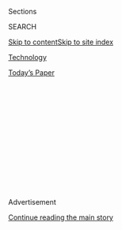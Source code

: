 <div id="app">

<div>

<div>

<div>

<div class="NYTAppHideMasthead css-1q2w90k e1suatyy0">

<div class="section css-ui9rw0 e1suatyy2">

<div class="css-eph4ug er09x8g0">

<div class="css-6n7j50">

</div>

<span class="css-1dv1kvn">Sections</span>

<div class="css-10488qs">

<span class="css-1dv1kvn">SEARCH</span>

</div>

[Skip to content](#site-content)[Skip to site
index](#site-index)

</div>

<div id="masthead-section-label" class="css-1wr3we4 eaxe0e00">

[Technology](https://www.nytimes3xbfgragh.onion/section/technology)

</div>

<div class="css-10698na e1huz5gh0">

</div>

</div>

<div id="masthead-bar-one" class="section hasLinks css-15hmgas e1csuq9d3">

<div class="css-uqyvli e1csuq9d0">

</div>

<div class="css-1uqjmks e1csuq9d1">

</div>

<div class="css-9e9ivx">

[](https://myaccount.nytimes3xbfgragh.onion/auth/login?response_type=cookie&client_id=vi)

</div>

<div class="css-1bvtpon e1csuq9d2">

[Today’s
Paper](https://www.nytimes3xbfgragh.onion/section/todayspaper)

</div>

</div>

</div>

</div>

<div data-aria-hidden="false">

<div id="site-content" data-role="main">

<div>

<div class="css-1aor85t" style="opacity:0.000000001;z-index:-1;visibility:hidden">

<div class="css-1hqnpie">

<div class="css-epjblv">

<span class="css-17xtcya">[Technology](/section/technology)</span><span class="css-x15j1o">|</span><span class="css-fwqvlz">U.S.
Fines ZTE of China $1.19 Billion for Breaching
Sanctions</span>

</div>

<div class="css-k008qs">

<div class="css-1iwv8en">

<span class="css-18z7m18"></span>

<div>

</div>

</div>

<span class="css-1n6z4y">https://nyti.ms/2mBHfXa</span>

<div class="css-1705lsu">

<div class="css-4xjgmj">

<div class="css-4skfbu" data-role="toolbar" data-aria-label="Social Media Share buttons, Save button, and Comments Panel with current comment count" data-testid="share-tools">

  - 
  - 
  - 
  - 
    
    <div class="css-6n7j50">
    
    </div>

  - 

</div>

</div>

</div>

</div>

</div>

</div>

<div class="css-13pd83m">

</div>

<div id="top-wrapper" class="css-1sy8kpn">

<div id="top-slug" class="css-l9onyx">

Advertisement

</div>

[Continue reading the main
story](#after-top)

<div class="ad top-wrapper" style="text-align:center;height:100%;display:block;min-height:250px">

<div id="top" class="place-ad" data-position="top" data-size-key="top">

</div>

</div>

<div id="after-top">

</div>

</div>

<div id="sponsor-wrapper" class="css-1hyfx7x">

<div id="sponsor-slug" class="css-19vbshk">

Supported by

</div>

[Continue reading the main
story](#after-sponsor)

<div id="sponsor" class="ad sponsor-wrapper" style="text-align:center;height:100%;display:block">

</div>

<div id="after-sponsor">

</div>

</div>

<div class="css-1vkm6nb ehdk2mb0">

# U.S. Fines ZTE of China $1.19 Billion for Breaching Sanctions

</div>

<div class="css-79elbk" data-testid="photoviewer-wrapper">

<div class="css-z3e15g" data-testid="photoviewer-wrapper-hidden">

</div>

<div class="css-1a48zt4 ehw59r15" data-testid="photoviewer-children">

![<span class="css-16f3y1r e13ogyst0" data-aria-hidden="true">Visitors
used ZTE devices during the Mobile World Congress 2017 on Feb. 27 in
Barcelona. The company’s settlement with the United States is the latest
in a series of skirmishes between the United States and China over
technology
policy.</span><span class="css-cnj6d5 e1z0qqy90" itemprop="copyrightHolder"><span class="css-1ly73wi e1tej78p0">Credit...</span><span><span>David
Ramos/Getty
Images</span></span></span>](https://static01.graylady3jvrrxbe.onion/images/2017/03/08/business/08chinasanctions1/08chinasanctions1-articleInline.jpg?quality=75&auto=webp&disable=upscale)

</div>

</div>

<div class="css-xt80pu e12qa4dv0">

<div class="css-18e8msd">

<div class="css-vp77d3 epjyd6m0">

<div class="css-1baulvz">

By [<span class="css-1baulvz" itemprop="name">Paul
Mozur</span>](https://www.nytimes3xbfgragh.onion/by/paul-mozur) and
[<span class="css-1baulvz last-byline" itemprop="name">Cecilia
Kang</span>](http://www.nytimes3xbfgragh.onion/by/cecilia-kang)

</div>

</div>

  - March 7,
    2017

  - 
    
    <div class="css-4xjgmj">
    
    <div class="css-d8bdto" data-role="toolbar" data-aria-label="Social Media Share buttons, Save button, and Comments Panel with current comment count" data-testid="share-tools">
    
      - 
      - 
      - 
      - 
        
        <div class="css-6n7j50">
        
        </div>
    
      - 
    
    </div>
    
    </div>

</div>

<div class="css-tk9fsr">

[阅读简体中文版](http://cn.nytimes3xbfgragh.onion/business/20170308/zte-china-fine/ "Read in Simplified Chinese")

</div>

</div>

<div class="section meteredContent css-1r7ky0e" name="articleBody" itemprop="articleBody">

<div class="css-1fanzo5 StoryBodyCompanionColumn">

<div class="css-53u6y8">

HONG KONG — As one of China’s few truly international technology
companies, ZTE is often held up by Beijing as part of a new generation
of firms that is able to compete beyond Chinese borders.

On Tuesday, the United States government made an example of ZTE in a
different way.

As part of [a settlement for breaking sanctions and selling electronics
to
Iran](https://www.nytimes3xbfgragh.onion/2016/03/08/technology/us-restricts-sales-to-zte-saying-it-breached-sanctions.html)
and North Korea, ZTE agreed to plead guilty and pay $1.19 billion in
fines, the United States Department of Commerce said in [an
announcement](https://www.commerce.gov/news/press-releases/2017/03/secretary-commerce-wilbur-l-ross-jr-announces-119-billion-penalty).
The penalty is the largest criminal fine in a United States sanctions
case.

The action is the latest in a series of skirmishes between the United
States and China over technology policy. It also offered a chance for
President Trump’s young administration to make a statement about the
seriousness of United States sanctions. In addition to ZTE, the Commerce
Department is also investigating the company’s larger Chinese rival,
Huawei, for violating United States sanctions.

“We are putting the world on notice: The games are over,” said Commerce
Secretary Wilbur L. Ross. “Those who flout our economic sanctions and
export control laws will not go unpunished — they will suffer the
harshest of consequences.”

</div>

</div>

<div class="css-1fanzo5 StoryBodyCompanionColumn">

<div class="css-53u6y8">

ZTE was found to have breached United States sanctions against Iran by
selling American-made goods to the country last March. At the time, the
Commerce Department said it would force American companies to obtain a
special license to sell to ZTE, which makes smartphones and
telecommunications infrastructure equipment. The restrictions would have
had the potential to cripple ZTE’s supply chain.

The ban, however, was never put in place, and instead the Chinese
company was given a series of reprieves.

Still, ZTE, which is China’s second-largest maker of telecom equipment,
has not fared well over the past year. Its revenue from the expansion of
China’s 4G cellular networks has slowed and its smartphone business has
faced major competition from new Chinese handset makers, as well as
Huawei.

On Tuesday, the Commerce Department said that along with selling
prohibited American electronics to build Iran’s telecom networks, ZTE
also made 283 shipments of microprocessors, servers and routers to North
Korea, violating American embargoes in that country as well.

“ZTE engaged in an elaborate scheme to acquire U.S.-origin items, send
the items to Iran and mask its involvement in those exports,” said the
acting assistant attorney general, Mary B. McCord. “The plea agreement
alleges that the highest levels of management within the company
approved the scheme.”

</div>

</div>

<div class="css-1fanzo5 StoryBodyCompanionColumn">

<div class="css-53u6y8">

She added that ZTE repeatedly lied to and misled federal investigators,
its own lawyers and internal investigators.

In a statement, ZTE said that it had strengthened its compliance
policies and undergone a shake-up of top leaders; the company named a
new chief executive last April.

“ZTE acknowledges the mistakes it made, takes responsibility for them
and remains committed to positive change in the company,” said Zhao
Xianming, chairman and chief executive of ZTE.

Although China and the United States have occasionally traded barbs over
technology policy and cyberattacks, the actions against ZTE by the
United States government have not had a major impact on the relationship
of the two countries, though Beijing could respond harshly to the new
fine.

It is unclear whether the Commerce Department has completed its
investigations into Chinese telecom equipment makers.

In a rare step accompanying the announcement last March, the Commerce
Department provided two internal ZTE documents.

One, from 2011 and signed by several senior ZTE executives, detailed how
the company had “ongoing projects in all five major embargoed countries
— Iran, Sudan, North Korea, Syria and Cuba.” Another document laid out
in a complex flow chart a method for circumventing United States export
controls.

</div>

</div>

<div class="css-1fanzo5 StoryBodyCompanionColumn">

<div class="css-53u6y8">

Citing an unnamed company as a model for circumventing United States
sanctions, that second document seemed to [implicate ZTE’s more
politically important rival,
Huawei](https://www.nytimes3xbfgragh.onion/2016/03/19/technology/zte-document-raises-questions-about-huawei-and-sanctions.html).

The New York Times reported last year that the United States government
was also investigating whether Huawei broke export controls. The
Commerce Department [subpoenaed
Huawei](https://www.nytimes3xbfgragh.onion/2016/06/03/technology/huawei-technologies-subpoena-iran-north-korea.html),
demanding it turn over all information regarding the export or re-export
of American technology to Cuba, Iran, North Korea, Sudan and Syria.

Huawei has said it is committed to complying with laws and regulations
where it operates.

Huawei and ZTE are private companies, but they have deep ties to the
Chinese government, in part because they supply much of the equipment
that makes the country’s telecom backbone function.

</div>

</div>

</div>

<div>

</div>

<div>

</div>

<div>

</div>

<div>

<div id="bottom-wrapper" class="css-1ede5it">

<div id="bottom-slug" class="css-l9onyx">

Advertisement

</div>

[Continue reading the main
story](#after-bottom)

<div id="bottom" class="ad bottom-wrapper" style="text-align:center;height:100%;display:block;min-height:90px">

</div>

<div id="after-bottom">

</div>

</div>

</div>

</div>

</div>

## Site Index

<div>

</div>

## Site Information Navigation

  - [© <span>2020</span> <span>The New York Times
    Company</span>](https://help.nytimes3xbfgragh.onion/hc/en-us/articles/115014792127-Copyright-notice)

<!-- end list -->

  - [NYTCo](https://www.nytco.com/)
  - [Contact
    Us](https://help.nytimes3xbfgragh.onion/hc/en-us/articles/115015385887-Contact-Us)
  - [Work with us](https://www.nytco.com/careers/)
  - [Advertise](https://nytmediakit.com/)
  - [T Brand Studio](http://www.tbrandstudio.com/)
  - [Your Ad
    Choices](https://www.nytimes3xbfgragh.onion/privacy/cookie-policy#how-do-i-manage-trackers)
  - [Privacy](https://www.nytimes3xbfgragh.onion/privacy)
  - [Terms of
    Service](https://help.nytimes3xbfgragh.onion/hc/en-us/articles/115014893428-Terms-of-service)
  - [Terms of
    Sale](https://help.nytimes3xbfgragh.onion/hc/en-us/articles/115014893968-Terms-of-sale)
  - [Site
    Map](https://spiderbites.nytimes3xbfgragh.onion)
  - [Help](https://help.nytimes3xbfgragh.onion/hc/en-us)
  - [Subscriptions](https://www.nytimes3xbfgragh.onion/subscription?campaignId=37WXW)

</div>

</div>

</div>

</div>
